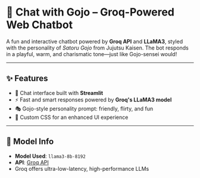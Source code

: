 # 🧠 Chat with Gojo – Groq-Powered Web Chatbot

A fun and interactive chatbot powered by **Groq API** and **LLaMA3**, styled with the personality of *Satoru Gojo* from Jujutsu Kaisen. The bot responds in a playful, warm, and charismatic tone—just like Gojo-sensei would!

---

## ✨ Features

- 💬 Chat interface built with **Streamlit**
- ⚡ Fast and smart responses powered by **Groq's LLaMA3 model**
- 🎭 Gojo-style personality prompt: friendly, flirty, and fun
- 🎨 Custom CSS for an enhanced UI experience

---

## 🧠 Model Info

- **Model Used**: `llama3-8b-8192`
- **API**: [Groq API](https://console.groq.com/)
- Groq offers ultra-low-latency, high-performance LLMs

